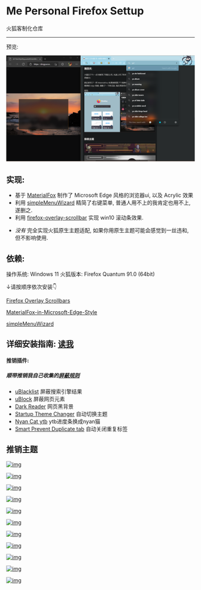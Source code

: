 # Me Personal Firefox Settup
 火狐客制化仓库

---
预览:

![猜猜看哪个是火狐哪个是edge](https://raw.githubusercontent.com/isNijikawa/Me-Personal-Firefox-Settup/main/asset/preview.png)

## 实现:
+ 基于 [MaterialFox][10] 制作了 Microsoft Edge 风格的浏览器ui, 以及 Acrylic 效果
+ 利用 [simpleMenuWizard][11] 精简了右键菜单, 普通人用不上的我肯定也用不上, 遂删之.
+ 利用 [firefox-overlay-scrollbar][9] 实现 win10 滚动条效果.
- *没有* 完全实现火狐原生主题适配, 如果你用原生主题可能会感觉到一丝违和, 但不影响使用. 

## 依赖:
操作系统: Windows 11
火狐版本: Firefox Quantum 91.0 (64bit)

↓请按顺序依次安装👇

[Firefox Overlay Scrollbars][9]

[MaterialFox-in-Microsoft-Edge-Style][7]

[simpleMenuWizard][8]

详细安装指南: [读我][readme]
---
#### 推销插件:
##### 顺带推销我自己收集的[屏蔽规则][rule]
+ [uBlacklist][1] 屏蔽搜索引擎结果 
+ [uBlock][2] 屏蔽网页元素
+ [Dark Reader][3] 网页黑背景
+ [Startup Theme Changer][4] 自动切换主题
+ [Nyan Cat ytb][5] ytb进度条换成nyan猫
+ [Smart Prevent Duplicate tab][6] 自动关闭重复标签

## 推销主题
[![img](https://addons.cdn.mozilla.net/user-media/version-previews/full/3860/3860093.svg?modified=1628748740 "赞美太阳")](https://addons.mozilla.org/en-US/firefox/addon/prise-the-sun-dark-souls/)

[![img](https://addons.cdn.mozilla.net/user-media/version-previews/full/3860/3860127.svg?modified=1628758537 "猫猫!")](https://addons.mozilla.org/en-US/firefox/addon/lazy-cat-theme/)

[![img](https://addons.cdn.mozilla.net/user-media/version-previews/full/3860/3860107.svg?modified=1628755709 "猫耳初音")](https://addons.mozilla.org/en-US/firefox/addon/neko-miku-theme/)

[![img](https://addons.cdn.mozilla.net/user-media/version-previews/full/3860/3860115.svg?modified=1628757024 "vtb")](https://addons.mozilla.org/en-US/firefox/addon/pekora-theme/)

[![img](https://addons.cdn.mozilla.net/user-media/version-previews/full/3860/3860113.svg?modified=1628756578 "变身初音")](https://addons.mozilla.org/en-US/firefox/addon/yet-another-mikutheme/)

[![img](https://addons.cdn.mozilla.net/user-media/version-previews/full/3860/3860109.svg?modified=1628755886 "梓喵")](https://addons.mozilla.org/en-US/firefox/addon/animated-neko-azus-theme/)

[![img](https://addons.cdn.mozilla.net/user-media/version-previews/full/3860/3860121.svg?modified=1628757483 "米其林")](https://addons.mozilla.org/en-US/firefox/addon/run-michirun-run-theme/)

[![img](https://addons.cdn.mozilla.net/user-media/version-previews/full/3860/3860139.svg?modified=1628759616 "跳舞鲨鱼")](https://addons.mozilla.org/en-US/firefox/addon/left-shark-dance-theme/)

[![img](https://addons.cdn.mozilla.net/user-media/version-previews/full/3860/3860132.png?modified=1628759122 "圆形nyan")](https://addons.mozilla.org/en-US/developers/addon/fat-nyan-theme/edit)

[![img](https://addons.cdn.mozilla.net/user-media/version-previews/full/3860/3860136.png?modified=1628759532 "pop nyan")](https://addons.mozilla.org/en-US/firefox/addon/pop-nyan-theme/)

[![img](https://addons.cdn.mozilla.net/user-media/version-previews/full/3860/3860140.png?modified=1628759675 "sus")](https://addons.mozilla.org/en-US/firefox/addon/amongsus-thutheme/)

[1]: https://addons.mozilla.org/en-US/firefox/addon/startup-theme-changer/?utm_content=addons-manager-reviews-link&utm_medium=firefox-browser&utm_source=firefox-browser
[2]: https://addons.mozilla.org/en-US/firefox/addon/ublock-origin/
[3]: https://addons.mozilla.org/en-US/firefox/addon/darkreader/
[4]: https://addons.mozilla.org/en-US/firefox/addon/startup-theme-changer/?utm_source=addons.mozilla.org&utm_medium=referral&utm_content=search
[5]: https://addons.mozilla.org/en-US/firefox/addon/nyan-cat-youtube-enhancement/?utm_source=addons.mozilla.org&utm_medium=referral&utm_content=search
[6]: https://addons.mozilla.org/en-US/firefox/addon/smart-prevent-duplicate-tabs/?utm_source=addons.mozilla.org&utm_medium=referral&utm_content=search
[rule]: https://github.com/isNijikawa/Universal-Web-Filter-rules
[7]: https://github.com/isNijikawa/MaterialFox-in-Microsoft-Edge-Style
[8]: https://github.com/isNijikawa/simpleMenuWizard
[9]: https://github.com/spencerwooo/firefox-overlay-scrollbar
[10]: https://github.com/muckSponge/MaterialFox
[11]: https://github.com/stonecrusher/simpleMenuWizard
[readme]: https://github.com/isNijikawa/Me-Personal-Firefox-Settup/blob/main/asset/guid.md
